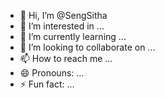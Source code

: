 - 👋 Hi, I’m @SengSitha
- 👀 I’m interested in ...
- 🌱 I’m currently learning ...
- 💞️ I’m looking to collaborate on ...
- 📫 How to reach me ...
- 😄 Pronouns: ...
- ⚡ Fun fact: ...

<!---
SengSitha/SengSitha is a ✨ special ✨ repository because its `README.md` (this file) appears on your GitHub profile.
You can click the Preview link to take a look at your changes.
--->
